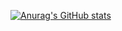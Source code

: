 [![Anurag's GitHub stats](https://github-readme-stats.vercel.app/api?username=MAAAARCY)](https://github.com/MAAAARCY/github-readme-stats)

